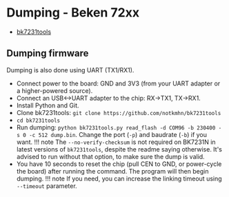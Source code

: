 # Dumping - Beken 72xx

- [bk7231tools](https://github.com/notkmhn/bk7231tools)

## Dumping firmware

Dumping is also done using UART (TX1/RX1).

- Connect power to the board: GND and 3V3 (from your UART adapter or a higher-powered source).
- Connect an USB<->UART adapter to the chip: RX->TX1, TX->RX1.
- Install Python and Git.
- Clone bk7231tools: `git clone https://github.com/notkmhn/bk7231tools`
- `cd bk7231tools`
- Run dumping: `python bk7231tools.py read_flash -d COM96 -b 230400 -s 0 -c 512 dump.bin`. Change the port (`-p`) and baudrate (`-b`) if you want.
	!!! note
		The `--no-verify-checksum` is not required on BK7231N in latest versions of `bk7231tools`, despite the readme saying otherwise.
		It's advised to run without that option, to make sure the dump is valid.
- You have 10 seconds to reset the chip (pull CEN to GND, or power-cycle the board) after running the command. The program will then begin dumping.
	!!! note
		If you need, you can increase the linking timeout using `--timeout` parameter.
